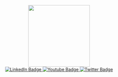 <div id="header" align="center">
  <img src="https://media.giphy.com/media/cUAGuLiEcTBwRfkAQq/giphy.gif" width="200"/>
  <div id="badges">
  <a href="https://www.linkedin.com/in/sachinyadav0278">
    <img src="https://img.shields.io/badge/LinkedIn-blue?style=for-the-badge&logo=linkedin&logoColor=white" alt="LinkedIn Badge"/>
  </a>
  <a href="your-youtube-URL">
    <img src="https://img.shields.io/badge/YouTube-red?style=for-the-badge&logo=youtube&logoColor=white" alt="Youtube Badge"/>
  </a>
  <a href="your-twitter-URL">
    <img src="https://img.shields.io/badge/Twitter-blue?style=for-the-badge&logo=twitter&logoColor=white" alt="Twitter Badge"/>
  </a>
</div>
<img src="https://komarev.com/ghpvc/?username=Sachin0277&style=flat-square&color=blue" alt=""/>

</div>
